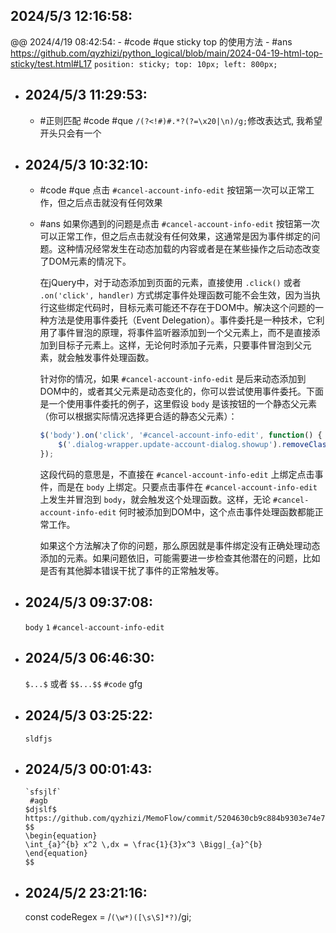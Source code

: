 ## 2024/5/3 12:16:58:
  @@ 2024/4/19 08:42:54:
	- #code
	  #que sticky top 的使用方法
	- #ans
	  https://github.com/qyzhizi/python_logical/blob/main/2024-04-19-html-top-sticky/test.html#L17
	  ```
	  position: sticky;
	  top: 10px;
	  left: 800px;
	  ```
- ## 2024/5/3 11:29:53:
	- #正则匹配 #code
	  #que `/(?<!#)#.*?(?=\x20|\n)/g;`修改表达式, 我希望开头只会有一个
- ## 2024/5/3 10:32:10:
	- #code
	  #que 点击 `#cancel-account-info-edit` 按钮第一次可以正常工作，但之后点击就没有任何效果
	- #ans
	  如果你遇到的问题是点击 `#cancel-account-info-edit` 按钮第一次可以正常工作，但之后点击就没有任何效果，这通常是因为事件绑定的问题。这种情况经常发生在动态加载的内容或者是在某些操作之后动态改变了DOM元素的情况下。
	  
	  在jQuery中，对于动态添加到页面的元素，直接使用 `.click()` 或者 `.on('click', handler)` 方式绑定事件处理函数可能不会生效，因为当执行这些绑定代码时，目标元素可能还不存在于DOM中。解决这个问题的一种方法是使用事件委托（Event Delegation）。事件委托是一种技术，它利用了事件冒泡的原理，将事件监听器添加到一个父元素上，而不是直接添加到目标子元素上。这样，无论何时添加子元素，只要事件冒泡到父元素，就会触发事件处理函数。
	  
	  针对你的情况，如果 `#cancel-account-info-edit` 是后来动态添加到DOM中的，或者其父元素是动态变化的，你可以尝试使用事件委托。下面是一个使用事件委托的例子，这里假设 `body` 是该按钮的一个静态父元素（你可以根据实际情况选择更合适的静态父元素）：
	  
	  ```javascript
	  $('body').on('click', '#cancel-account-info-edit', function() {
	      $('.dialog-wrapper.update-account-dialog.showup').removeClass('showup').addClass('showoff');
	  });
	  
	  ```
	  
	  这段代码的意思是，不直接在 `#cancel-account-info-edit` 上绑定点击事件，而是在 `body` 上绑定。只要点击事件在 `#cancel-account-info-edit` 上发生并冒泡到 `body`，就会触发这个处理函数。这样，无论 `#cancel-account-info-edit` 何时被添加到DOM中，这个点击事件处理函数都能正常工作。
	  
	  如果这个方法解决了你的问题，那么原因就是事件绑定没有正确处理动态添加的元素。如果问题依旧，可能需要进一步检查其他潜在的问题，比如是否有其他脚本错误干扰了事件的正常触发等。
- ## 2024/5/3 09:37:08:
  `body` ```1``` `#cancel-account-info-edit`
- ## 2024/5/3 06:46:30:
  `$...$` 或者 `$$...$$` ` #code ` gfg
- ## 2024/5/3 03:25:22:
  `sldfjs`
- ## 2024/5/3 00:01:43:
  ```
  `sfsjlf`
   #agb 
  $djslf$
  https://github.com/qyzhizi/MemoFlow/commit/5204630cb9c884b9303e74e748e352181f7dc790
  $$
  \begin{equation}
  \int_{a}^{b} x^2 \,dx = \frac{1}{3}x^3 \Bigg|_{a}^{b}
  \end{equation}
  $$
  ```
- ## 2024/5/2 23:21:16:
  const codeRegex = /```(\w*)([\s\S]*?)```/gi;